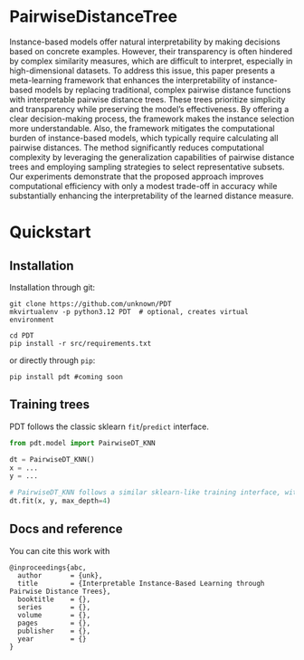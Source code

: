 # PairwiseDistanceTree
Instance-based models offer natural interpretability by making decisions based on concrete examples. 
However, their transparency is often hindered by complex similarity measures, which are difficult to interpret, especially in high-dimensional datasets. 
To address this issue, this paper presents a meta-learning framework that enhances the interpretability of instance-based models by replacing traditional, complex pairwise distance functions with interpretable pairwise distance trees. 
These trees prioritize simplicity and transparency while preserving the model’s effectiveness. 
By offering a clear decision-making process, the framework makes the instance selection more understandable.
Also, the framework mitigates the computational burden of instance-based models, which typically require calculating all pairwise distances. 
The method significantly reduces computational complexity by leveraging the generalization capabilities of pairwise distance trees and employing sampling strategies to select representative subsets. 
Our experiments demonstrate that the proposed approach improves computational efficiency with only a modest trade-off in accuracy while substantially enhancing the interpretability of the learned distance measure.

# Quickstart
## Installation
Installation through git:
```shell
git clone https://github.com/unknown/PDT
mkvirtualenv -p python3.12 PDT  # optional, creates virtual environment

cd PDT
pip install -r src/requirements.txt
```
or directly through `pip`:
```shell
pip install pdt #coming soon
```

## Training trees
PDT follows the classic sklearn `fit`/`predict` interface.  

```python
from pdt.model import PairwiseDT_KNN

dt = PairwiseDT_KNN()
x = ...
y = ...

# PairwiseDT_KNN follows a similar sklearn-like training interface, with max_depth, n_neighbors, etc. as available parameters
dt.fit(x, y, max_depth=4)
```

## Docs and reference

You can cite this work with
```
@inproceedings{abc,
  author       = {unk},
  title        = {Interpretable Instance-Based Learning through Pairwise Distance Trees},
  booktitle    = {},
  series       = {},
  volume       = {},
  pages        = {},
  publisher    = {},
  year         = {}
}
```
